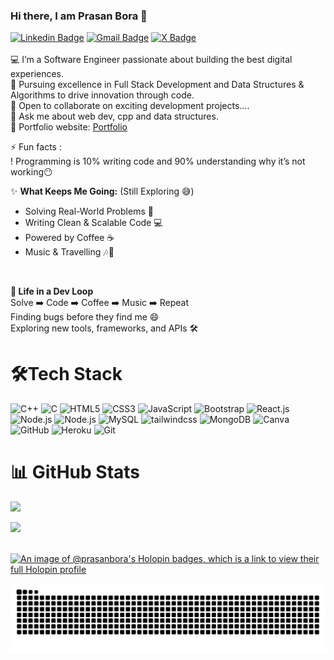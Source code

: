 


### Hi there, I am Prasan Bora 👋
[![Linkedin Badge](https://img.shields.io/badge/-PrasanBora-blue?style=flat-square&logo=Linkedin&logoColor=white&link=https://www.linkedin.com/in/prasan-bora-943293184/)](https://www.linkedin.com/in/prasan-bora-943293184/)
[![Gmail Badge](https://img.shields.io/badge/-prasanbora23@gmail.com-c14438?style=flat-square&logo=Gmail&logoColor=white&link=mailto:prasanbora23@gmail.com)](mailto:prasanbora23@gmail.com) 
[![X Badge](https://img.shields.io/badge/-@its_prasan-blue?style=flat-square&logo=Twitter&logoColor=white&link=https://twitter.com/its_prasan)](https://twitter.com/its_prasan) <br>
<br>
💻 I’m a Software Engineer passionate about building the best digital experiences.<br>
🔭 Pursuing excellence in Full Stack Development and Data Structures & Algorithms to drive innovation through code.<br>
👯 Open to collaborate on exciting development projects....<br>💬 Ask me about web dev, cpp and data structures.<br>
🎯 Portfolio website: [Portfolio](https://prasan-bora-portfolio.vercel.app/)<br>



⚡ Fun facts : 
<br>! Programming is 10% writing code and 
          90% understanding why it’s not working😶  

✨ **What Keeps Me Going:** (Still Exploring 😅)
-  Solving Real-World Problems 🧩
-  Writing Clean & Scalable Code 💻
- Powered by Coffee ☕
- Music & Travelling 🎶🧭

<br>

**🧠 Life in a Dev Loop**
<br>
Solve ➡️ Code ➡️ Coffee ➡️ Music ➡️ Repeat
<br>
Finding bugs before they find me 😄
<br>
 Exploring new tools, frameworks, and APIs 🛠️

# 🛠Tech Stack

![C++](https://img.shields.io/badge/-C++-000000?style=flat&logo=cplusplus&logoColor=F05032)
![C](https://img.shields.io/badge/-C-000000?style=flat&logo=c&logoColor=F05032)
![HTML5](https://img.shields.io/badge/-HTML5-000000?style=flat&logo=HTML5)
![CSS3](https://img.shields.io/badge/-CSS3-000000?style=flat&logo=CSS3)
![JavaScript](https://img.shields.io/badge/-Javascript-000000?style=flat&logo=Javascript&logoColor=F05032)
![Bootstrap](https://img.shields.io/badge/-Bootstrap-000000?style=flat&logo=bootstrap)
![React.js](https://img.shields.io/badge/-React.js-000000?style=flat&logo=React&logoColor=F05032)
![Node.js](https://img.shields.io/badge/-Node.js-000000?style=flat&logo=Node.js&logoColor=F05032)
![Node.js](https://img.shields.io/badge/-Express.js-000000?style=flat&logo=Express&logoColor=F05032)
![MySQL](https://img.shields.io/badge/-MySQL-000000?style=flat&logo=MySQL)
![tailwindcss](https://img.shields.io/badge/-tailwindcss-000000?style=flat&logo=tailwindcss&logoColor=F05032)
![MongoDB](https://img.shields.io/badge/-MongoDB-000000?style=flat&logo=MongoDB&logoColor=F05032)
![Canva](https://img.shields.io/badge/-Canva-000000?style=flat&logo=Canva&logoColor=F05032)
![GitHub](https://img.shields.io/badge/-GitHub-000000?style=flat&logo=github&logoColor=FFFFFF)
![Heroku](https://img.shields.io/badge/-Heroku-000000?style=flat&logo=heroku)
![Git](https://img.shields.io/badge/-Git-000000?style=flat&logo=git&logoColor=F05032)


# 📊 GitHub Stats


![](https://github-readme-stats.vercel.app/api/top-langs/?username=PrasanBora&theme=dark&hide_border=false&include_all_commits=true&count_private=true&layout=compact) <p></p>
![](https://github-readme-streak-stats.herokuapp.com/?user=PrasanBora&theme=dark&hide_border=false)<br/><br/>


[![An image of @prasanbora's Holopin badges, which is a link to view their full Holopin profile](https://holopin.me/prasanbora)](https://holopin.io/@prasanbora)

![snake gif](https://github.com/PrasanBora/PrasanBora/blob/output/github-snake-dark.svg)


